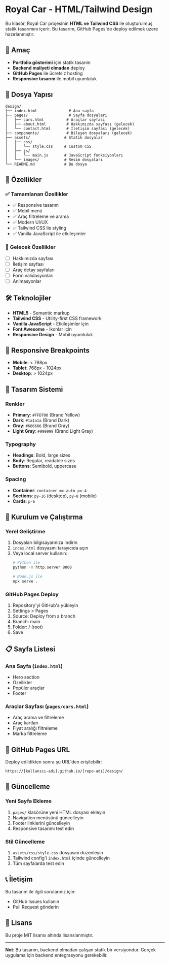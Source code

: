 # Royal Car - HTML/Tailwind Design

Bu klasör, Royal Car projesinin **HTML ve Tailwind CSS** ile oluşturulmuş statik tasarımını içerir. Bu tasarım, GitHub Pages'de deploy edilmek üzere hazırlanmıştır.

## 🎯 **Amaç**

- **Portfolio gösterimi** için statik tasarım
- **Backend maliyeti olmadan** deploy
- **GitHub Pages** ile ücretsiz hosting
- **Responsive tasarım** ile mobil uyumluluk

## 📁 **Dosya Yapısı**

```
design/
├── index.html              # Ana sayfa
├── pages/                  # Sayfa dosyaları
│   ├── cars.html          # Araçlar sayfası
│   ├── about.html         # Hakkımızda sayfası (gelecek)
│   └── contact.html       # İletişim sayfası (gelecek)
├── components/            # Bileşen dosyaları (gelecek)
├── assets/               # Statik dosyalar
│   ├── css/
│   │   └── style.css     # Custom CSS
│   ├── js/
│   │   └── main.js       # JavaScript fonksiyonları
│   └── images/           # Resim dosyaları
└── README.md             # Bu dosya
```

## 🚀 **Özellikler**

### ✅ **Tamamlanan Özellikler**
- ✅ Responsive tasarım
- ✅ Mobil menü
- ✅ Araç filtreleme ve arama
- ✅ Modern UI/UX
- ✅ Tailwind CSS ile styling
- ✅ Vanilla JavaScript ile etkileşimler

### 🔄 **Gelecek Özellikler**
- [ ] Hakkımızda sayfası
- [ ] İletişim sayfası
- [ ] Araç detay sayfaları
- [ ] Form validasyonları
- [ ] Animasyonlar

## 🛠️ **Teknolojiler**

- **HTML5** - Semantic markup
- **Tailwind CSS** - Utility-first CSS framework
- **Vanilla JavaScript** - Etkileşimler için
- **Font Awesome** - İkonlar için
- **Responsive Design** - Mobil uyumluluk

## 📱 **Responsive Breakpoints**

- **Mobile**: < 768px
- **Tablet**: 768px - 1024px
- **Desktop**: > 1024px

## 🎨 **Tasarım Sistemi**

### **Renkler**
- **Primary**: `#FFD700` (Brand Yellow)
- **Dark**: `#1a1a1a` (Brand Dark)
- **Gray**: `#666666` (Brand Gray)
- **Light Gray**: `#999999` (Brand Light Gray)

### **Typography**
- **Headings**: Bold, large sizes
- **Body**: Regular, readable sizes
- **Buttons**: Semibold, uppercase

### **Spacing**
- **Container**: `container mx-auto px-4`
- **Sections**: `py-16` (desktop), `py-8` (mobile)
- **Cards**: `p-6`

## 🔧 **Kurulum ve Çalıştırma**

### **Yerel Geliştirme**
1. Dosyaları bilgisayarınıza indirin
2. `index.html` dosyasını tarayıcıda açın
3. Veya local server kullanın:
   ```bash
   # Python ile
   python -m http.server 8000
   
   # Node.js ile
   npx serve .
   ```

### **GitHub Pages Deploy**
1. Repository'yi GitHub'a yükleyin
2. Settings > Pages
3. Source: Deploy from a branch
4. Branch: main
5. Folder: / (root)
6. Save

## 📋 **Sayfa Listesi**

### **Ana Sayfa** (`index.html`)
- Hero section
- Özellikler
- Popüler araçlar
- Footer

### **Araçlar Sayfası** (`pages/cars.html`)
- Araç arama ve filtreleme
- Araç kartları
- Fiyat aralığı filtreleme
- Marka filtreleme

## 🎯 **GitHub Pages URL**

Deploy edildikten sonra şu URL'den erişilebilir:
```
https://[kullanıcı-adı].github.io/[repo-adı]/design/
```

## 🔄 **Güncelleme**

### **Yeni Sayfa Ekleme**
1. `pages/` klasörüne yeni HTML dosyası ekleyin
2. Navigation menüsünü güncelleyin
3. Footer linklerini güncelleyin
4. Responsive tasarımı test edin

### **Stil Güncelleme**
1. `assets/css/style.css` dosyasını düzenleyin
2. Tailwind config'i `index.html` içinde güncelleyin
3. Tüm sayfalarda test edin

## 📞 **İletişim**

Bu tasarım ile ilgili sorularınız için:
- GitHub Issues kullanın
- Pull Request gönderin

## 📄 **Lisans**

Bu proje MIT lisansı altında lisanslanmıştır.

---

**Not**: Bu tasarım, backend olmadan çalışan statik bir versiyondur. Gerçek uygulama için backend entegrasyonu gerekebilir.
